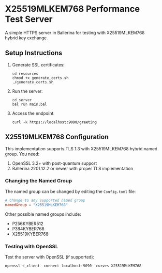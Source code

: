 # X25519MLKEM768 Performance Test Server

A simple HTTPS server in Ballerina for testing with X25519MLKEM768 hybrid key exchange.

## Setup Instructions

1. Generate SSL certificates:
   ```
   cd resources
   chmod +x generate_certs.sh
   ./generate_certs.sh
   ```

2. Run the server:
   ```
   cd server
   bal run main.bal
   ```

3. Access the endpoint:
   ```
   curl -k https://localhost:9090/greeting
   ```

## X25519MLKEM768 Configuration

This implementation supports TLS 1.3 with X25519MLKEM768 hybrid named group. You need:

1. OpenSSL 3.2+ with post-quantum support
2. Ballerina 2201.12.2 or newer with proper TLS implementation

### Changing the Named Group

The named group can be changed by editing the `Config.toml` file:

```toml
# Change to any supported named group
namedGroup = "X25519MLKEM768" 
```

Other possible named groups include:
- P256KYBER512
- P384KYBER768
- X25519KYBER768

### Testing with OpenSSL

Test the server with OpenSSL (if supported):
```
openssl s_client -connect localhost:9090 -curves X25519MLKEM768
```
